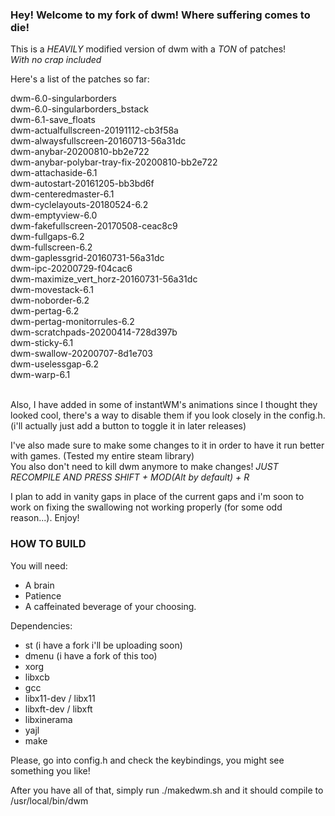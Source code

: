 ### Hey! Welcome to my fork of dwm! Where suffering comes to die!

This is a *HEAVILY* modified version of dwm with a *TON* of patches! <br/>
*With no crap included*

Here's a list of the patches so far:

dwm-6.0-singularborders<br/>
dwm-6.0-singularborders_bstack<br/>
dwm-6.1-save_floats<br/>
dwm-actualfullscreen-20191112-cb3f58a<br/>
dwm-alwaysfullscreen-20160713-56a31dc<br/>
dwm-anybar-20200810-bb2e722<br/>
dwm-anybar-polybar-tray-fix-20200810-bb2e722<br/>
dwm-attachaside-6.1<br/>
dwm-autostart-20161205-bb3bd6f<br/>
dwm-centeredmaster-6.1<br/>
dwm-cyclelayouts-20180524-6.2<br/>
dwm-emptyview-6.0<br/>
dwm-fakefullscreen-20170508-ceac8c9<br/>
dwm-fullgaps-6.2<br/>
dwm-fullscreen-6.2<br/>
dwm-gaplessgrid-20160731-56a31dc<br/>
dwm-ipc-20200729-f04cac6<br/>
dwm-maximize_vert_horz-20160731-56a31dc<br/>
dwm-movestack-6.1<br/>
dwm-noborder-6.2<br/>
dwm-pertag-6.2<br/>
dwm-pertag-monitorrules-6.2<br/>
dwm-scratchpads-20200414-728d397b<br/>
dwm-sticky-6.1<br/>
dwm-swallow-20200707-8d1e703<br/>
dwm-uselessgap-6.2<br/>
dwm-warp-6.1<br/>
<br/>

Also, I have added in some of instantWM's animations since I thought they looked cool, there's a way to disable them if you look closely in the config.h. (i'll actually just add
a button to toggle it in later releases)

I've also made sure to make some changes to it in order to have it run better with games. (Tested my entire steam library) <br/>
You also don't need to kill dwm anymore to make changes! *JUST RECOMPILE AND PRESS SHIFT + MOD(Alt by default) + R*

I plan to add in vanity gaps in place of the current gaps and i'm soon to work on fixing the swallowing not working properly (for some odd reason...). Enjoy!

### HOW TO BUILD

You will need:
  - A brain
  - Patience
  - A caffeinated beverage of your choosing.

Dependencies:
  - st (i have a fork i'll be uploading soon)
  - dmenu (i have a fork of this too)
  - xorg
  - libxcb
  - gcc
  - libx11-dev / libx11
  - libxft-dev / libxft
  - libxinerama
  - yajl
  - make

Please, go into config.h and check the keybindings, you might see something you like!

After you have all of that, simply run ./makedwm.sh and it should compile to /usr/local/bin/dwm
